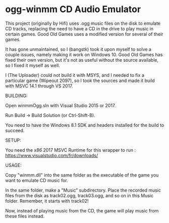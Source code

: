 # ogg-winmm CD Audio Emulator

This project (originally by Hifi) uses .ogg music files on the disk
to emulate CD tracks, replacing the need to have a CD in the drive
to play music in certain games. Good Old Games uses a modified version
for several of their games. 

It has gone unmaintained, so I (bangstk) took it upon myself to solve a couple issues,
namely making it work on Windows 10. Good Old Games has fixed their own version,
but it's not as useful without the source available, so I fixed it myself as well.

I (The Uploader) could not build it with MSYS, and I needed to fix a particular game
(Wipeout 2097), so I took the sources and made it build with MSVC 14.1 through VS 2017.

BUILDING:

Open winmmOgg.sln with Visual Studio 2015 or 2017.

Run Build -> Build Solution (or Ctrl-Shift-B).

You need to have the Windows 8.1 SDK and headers installed for the build to succeed.

SETUP:

You need the *x86* 2017 MSVC Runtime for this wrapper to run :
https://www.visualstudio.com/fr/downloads/

USAGE:

Copy "winmm.dll" into the same folder as the executable of the game you want 
to emulate CD music for.

In the same folder, make a "Music" subdirectory. Place the recorded music files
from the disk as track02.ogg, track03.ogg, and so on in this Music folder. Remember,
it starts with track02!

Now, instead of playing music from the CD, the game will play music from these
files instead.
